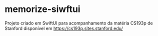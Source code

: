 # memorize-siwftui
Projeto criado em SwiftUI para acompanhamento da matéria CS193p de Stanford disponível em https://cs193p.sites.stanford.edu/
